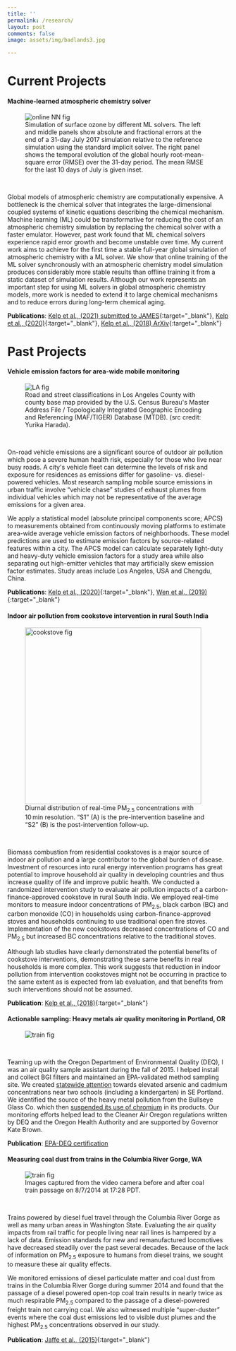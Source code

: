 ```yaml
---
title: ''
permalink: /research/
layout: post
comments: false
image: assets/img/badlands3.jpg

---
```



# **Current Projects**

#### Machine-learned atmospheric chemistry solver   

<figure>
<img src="/assets/img/onlineNN.pdf" alt="online NN fig">
<figcaption>Simulation of surface ozone by different ML solvers. The left and middle panels show absolute and fractional errors at the end of a 31-day July 2017 simulation relative to the reference simulation using the standard implicit solver. The right panel shows the temporal evolution of the global hourly root-mean-square error (RMSE) over the 31-day period. The mean RMSE for the last 10 days of July is given inset.</figcaption>
</figure>

<br />

Global models of atmospheric chemistry are computationally expensive. A bottleneck is the chemical solver that integrates the large-dimensional coupled systems of kinetic equations describing the chemical mechanism. Machine learning (ML) could be transformative for reducing the cost of an atmospheric chemistry simulation by replacing the chemical solver with a faster emulator. However, past work found that ML chemical solvers experience rapid error growth and become unstable over time. My current work aims to achieve for the first time a stable full-year global simulation of atmospheric chemistry with a ML solver. We show that online training of the ML solver synchronously with an atmospheric chemistry model simulation produces considerably more stable results than offline training it from a static dataset of simulation results. Although our work represents an important step for using ML solvers in global atmospheric chemistry models, more work is needed to extend it to large chemical mechanisms and to reduce errors during long-term chemical aging.

**Publications**: [Kelp et al., (2021) submitted to JAMES](https://eartharxiv.org/repository/view/2886/){:target="_blank"}, [Kelp et al., (2020)](https://agupubs.onlinelibrary.wiley.com/doi/abs/10.1029/2020JD032759){:target="_blank"}, [Kelp et al., (2018) ArXiv](https://arxiv.org/abs/1808.03874){:target="_blank"}

# **Past Projects**


#### Vehicle emission factors for area-wide mobile monitoring

<figure>
<img src="/assets/img/LA_roads_fig.png" alt="LA fig">
<figcaption>Road and street classifications in Los Angeles County with county base map provided by the U.S. Census Bureau's Master Address File / Topologically Integrated Geographic Encoding and Referencing (MAF/TIGER) Database (MTDB). (src credit: Yurika Harada).</figcaption>
</figure>

<br />

On-road vehicle emissions are a significant source of outdoor air pollution which pose a severe human health risk, especially for those who live near busy roads. A city's vehicle fleet can determine the levels of risk and exposure for residences as emissions differ for gasoline- vs. diesel-powered vehicles. Most research sampling mobile source emissions in urban traffic involve “vehicle chase” studies of exhaust plumes from individual vehicles which may not be representative of the average emissions for a given area.

We apply a statistical model (absolute principal components score; APCS) to measurements obtained from continuously moving platforms to estimate area-wide average vehicle emission factors of neighborhoods. These model predictions are used to estimate emission factors by source-related features within a city. The APCS model can calculate separately light-duty and heavy-duty vehicle emission factors for a study area while also separating out high-emitter vehicles that may artificially skew emission factor estimates. Study areas include Los Angeles, USA and Chengdu, China.

**Publications**: [Kelp et al., (2020)](https://www.sciencedirect.com/science/article/pii/S1352231019308519){:target="_blank"}, [Wen et al., (2019)](https://www.sciencedirect.com/science/article/pii/S0048969719317140){:target="_blank"}

#### Indoor air pollution from cookstove intervention in rural South India

<figure>
<img src="/assets/img/cookstove_fig.jpg" alt="cookstove fig" width="400">
<figcaption>
Diurnal distribution of real-time PM<sub>2.5</sub> concentrations with 10 min resolution. “S1” (A) is the pre-intervention baseline and “S2” (B) is the post-intervention follow-up.
</figcaption>
</figure>

<br />

Biomass combustion from residential cookstoves is a major source of indoor air pollution and a large contributor to the global burden of disease. Investment of resources into rural energy intervention programs has great potential to improve household air quality in developing countries and thus increase quality of life and improve public health. We conducted a randomized intervention study to evaluate air pollution impacts of a carbon-finance-approved cookstove in rural South India. We employed real-time monitors to measure indoor concentrations of PM<sub>2.5</sub>, black carbon (BC) and carbon monoxide (CO) in households using carbon-finance-approved stoves and households continuing to use traditional open fire stoves. Implementation of the new cookstoves decreased concentrations of CO and PM<sub>2.5</sub> but increased BC concentrations relative to the traditional stoves.

Although lab studies have clearly demonstrated the potential benefits of cookstove interventions, demonstrating these same benefits in real households is more complex. This work suggests that reduction in indoor pollution from intervention cookstoves might not be occurring in practice to the same extent as is expected from lab evaluation, and that benefits from such interventions should not be assumed.

**Publication**: [Kelp et al., (2018)](https://www.sciencedirect.com/science/article/pii/S2352728517300726){:target="_blank"}

#### Actionable sampling: Heavy metals air quality monitoring in Portland, OR

<figure>
<img src="/assets/img/arsenic_monitoring.png" alt="train fig">
</figure>

<br />

Teaming up with the Oregon Department of Environmental Quality (DEQ), I was an air quality sample assistant during the fall of 2015. I helped install and collect BGI filters and maintained an EPA-validated method sampling site. We created [statewide attention](https://www.portlandmercury.com/BlogtownPDX/archives/2016/02/03/arsenic-cadmium-levels-near-two-se-portland-schools-are-alarmingly-high-state-finds) towards elevated arsenic and cadmium concentrations near two schools (including a kindergarten) in SE Portland. We identified the source of the heavy metal pollution from the Bullseye Glass Co. which then [suspended its use of chromium](https://www.portlandmercury.com/BlogtownPDX/archives/2016/02/04/bullseye-glass-has-suspended-use-of-arsenic-and-cadmium-because-of-air-quality-concerns) in its products. Our monitoring efforts helped lead to the Cleaner Air Oregon regulations written by DEQ and the Oregon Health Authority and are supported by Governor Kate Brown.

**Publication**: [EPA-DEQ certification](https://drive.google.com/file/d/1MBypsl_yBFwdpMGOHG97ZG_KQ9k5zbXS/view)

#### Measuring coal dust from trains in the Columbia River Gorge, WA

<figure>
<img src="/assets/img/gorge_fig.png" alt="train fig">
<figcaption> Images captured from the video camera before and after coal train passage on 8/7/2014 at 17:28 PDT.</figcaption>
</figure>

<br />

Trains powered by diesel fuel travel through the Columbia River Gorge as well as many urban areas in Washington State. Evaluating the air quality impacts from rail traffic for people living near rail lines is hampered by a lack of data. Emission standards for new and remanufactured locomotives have decreased steadily over the past several decades. Because of the lack of information on PM<sub>2.5</sub> exposure to humans from diesel trains, we sought to measure these air quality effects.

We monitored emissions of diesel particulate matter and coal dust from trains in the Columbia River Gorge during summer 2014 and found that the passage of a diesel powered open-top coal train results in nearly twice as much respirable PM<sub>2.5</sub> compared to the passage of a diesel-powered freight train not carrying coal. We also witnessed multiple “super-duster” events where the coal dust emissions led to visible dust plumes and the highest PM<sub>2.5</sub> concentrations observed in our study.

**Publication**: [Jaffe et al., (2015)](https://www.sciencedirect.com/science/article/abs/pii/S1309104215000057){:target="_blank"}
